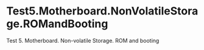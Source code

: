 # Test5.Motherboard.NonVolatileStorage.ROMandBooting
Test 5. Motherboard. Non-volatile Storage. ROM and booting
